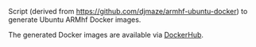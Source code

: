Script (derived from https://github.com/djmaze/armhf-ubuntu-docker) to generate Ubuntu ARMhf Docker images.

The generated Docker images are available via [DockerHub](https://registry.hub.docker.com/u/osrf/ubuntu_arm64/).
